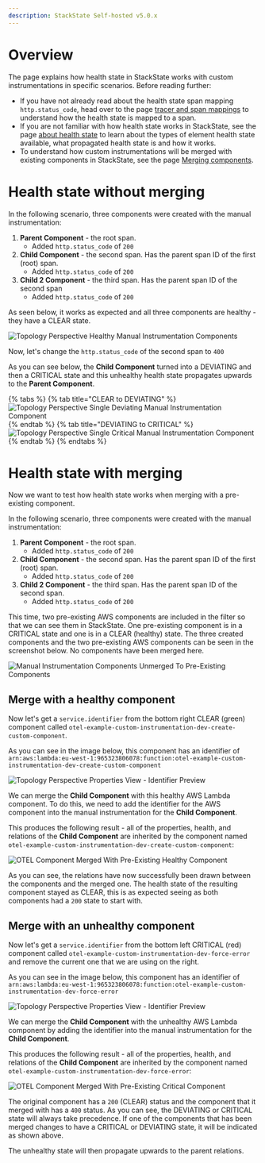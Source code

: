 ```yaml
---
description: StackState Self-hosted v5.0.x
---
```


# Overview

The page explains how health state in StackState works with custom instrumentations in specific scenarios. Before reading further:

* If you have not already read about the health state span mapping `http.status_code`, head over to the page [tracer and span mappings](/stackpacks/integrations/opentelemetry/manual-instrumentation/mappings.md) to understand how the health state is mapped to a span. 
* If you are not familiar with how health state works in StackState, see the page [about health state](/use/concepts/health-state.md) to learn about the types of element health state available, what propagated health state is and how it works.
* To understand how custom instrumentations will be merged with existing components in StackState, see the page [Merging components](merging.md).

# Health state without merging

In the following scenario, three components were created with the manual instrumentation:

1. **Parent Component** - the root span.
   - Added `http.status_code` of `200`
2. **Child Component** - the second span. Has the parent span ID of the first (root) span.
   - Added `http.status_code` of `200`
3. **Child 2 Component** - the third span. Has the parent span ID of the second span
   - Added `http.status_code` of `200`

As seen below, it works as expected and all three components are healthy - they have a CLEAR state.

![Topology Perspective Healthy Manual Instrumentation Components](../../../../.gitbook/assets/v50_otel_topology_perspective_healthy_component.png)

Now, let's change the `http.status_code` of the second span to `400`

As you can see below, the **Child Component** turned into a DEVIATING and then a CRITICAL state and this unhealthy health state propagates upwards to the **Parent Component**.

{% tabs %}
{% tab title="CLEAR to DEVIATING" %}
![Topology Perspective Single Deviating Manual Instrumentation Component](../../../../.gitbook/assets/v50_otel_topology_perspective_deviating_component.png)
{% endtab %}
{% tab title="DEVIATING to CRITICAL" %}
![Topology Perspective Single Critical Manual Instrumentation Component](../../../../.gitbook/assets/v50_otel_topology_perspective_critical_component.png)
{% endtab %}
{% endtabs %}

# Health state with merging

Now we want to test how health state works when merging with a pre-existing component.

In the following scenario, three components were created with the manual instrumentation:

1. **Parent Component** - the root span.
   - Added `http.status_code` of `200`
2. **Child Component** - the second span. Has the parent span ID of the first (root) span.
   - Added `http.status_code` of `200`
3. **Child 2 Component** - the third span. Has the parent span ID of the second span.
   - Added `http.status_code` of `200`

This time, two pre-existing AWS components are included in the filter so that we can see them in StackState. One pre-existing component is in a CRITICAL state and one is in a CLEAR (healthy) state. The three created components and the two pre-existing AWS components can be seen in the screenshot below. No components have been merged here.

![Manual Instrumentation Components Unmerged To Pre-Existing Components](../../../../.gitbook/assets/v50_otel_components_unmerged.png)

## Merge with a healthy component

Now let's get a `service.identifier` from the bottom right CLEAR (green) component called `otel-example-custom-instrumentation-dev-create-custom-component`.

As you can see in the image below, this component has an identifier of `arn:aws:lambda:eu-west-1:965323806078:function:otel-example-custom-instrumentation-dev-create-custom-component`

![Topology Perspective Properties View - Identifier Preview](../../../../.gitbook/assets/v50_otel_traces_merge_with_healthy.png)

We can merge the **Child Component** with this healthy AWS Lambda component. To do this, we need to add the identifier for the AWS component into the manual instrumentation for the **Child Component**.

This produces the following result - all of the properties, health, and relations of the **Child Component** are inherited by the component named `otel-example-custom-instrumentation-dev-create-custom-component`:

![OTEL Component Merged With Pre-Existing Healthy Component](../../../../.gitbook/assets/v50_otel_traces_merge_with_healthy_complete.png)

As you can see, the relations have now successfully been drawn between the components and the merged one. The health state of the resulting component stayed as CLEAR, this is as expected seeing as both components had a `200` state to start with.

## Merge with an unhealthy component

Now let's get a `service.identifier` from the bottom left CRITICAL (red) component called `otel-example-custom-instrumentation-dev-force-error` and remove the current one that we are using on the right.

As you can see in the image below, this component has an identifier of `arn:aws:lambda:eu-west-1:965323806078:function:otel-example-custom-instrumentation-dev-force-error`

![Topology Perspective Properties View - Identifier Preview](../../../../.gitbook/assets/v50_otel_traces_merge_with_critical.png)

We can merge the **Child Component** with the unhealthy AWS Lambda component by adding the identifier into the manual instrumentation for the **Child Component**.

This produces the following result - all of the properties, health, and relations of the **Child Component** are inherited by the component named `otel-example-custom-instrumentation-dev-force-error`:

![OTEL Component Merged With Pre-Existing Critical Component](../../../../.gitbook/assets/v50_otel_traces_merge_with_critical_complete.png)

The original component has a `200` (CLEAR) status and the component that it merged with has a `400` status. As you can see, the DEVIATING or CRITICAL state will always take precedence. If one of the components that has been merged changes to have a CRITICAL or DEVIATING state, it will be indicated as shown above.

The unhealthy state will then propagate upwards to the parent relations.
